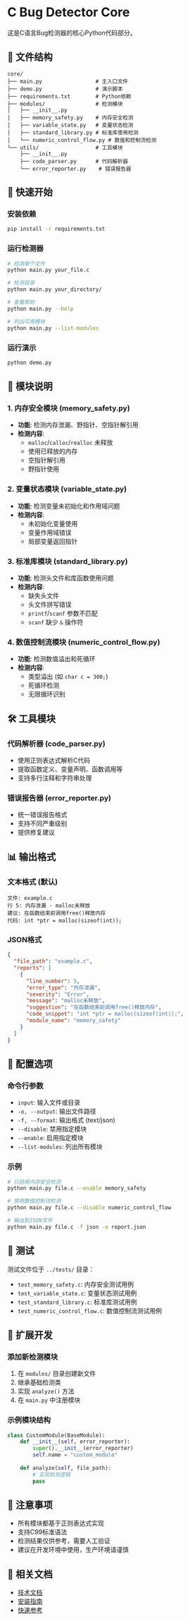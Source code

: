 # C Bug Detector Core

这是C语言Bug检测器的核心Python代码部分。

## 📁 文件结构

```
core/
├── main.py                 # 主入口文件
├── demo.py                 # 演示脚本
├── requirements.txt        # Python依赖
├── modules/                # 检测模块
│   ├── __init__.py
│   ├── memory_safety.py    # 内存安全检测
│   ├── variable_state.py   # 变量状态检测
│   ├── standard_library.py # 标准库使用检测
│   └── numeric_control_flow.py # 数值和控制流检测
└── utils/                  # 工具模块
    ├── __init__.py
    ├── code_parser.py      # 代码解析器
    └── error_reporter.py    # 错误报告器
```

## 🚀 快速开始

### 安装依赖
```bash
pip install -r requirements.txt
```

### 运行检测器
```bash
# 检测单个文件
python main.py your_file.c

# 检测目录
python main.py your_directory/

# 查看帮助
python main.py --help

# 列出可用模块
python main.py --list-modules
```

### 运行演示
```bash
python demo.py
```

## 🔧 模块说明

### 1. 内存安全模块 (memory_safety.py)
- **功能**: 检测内存泄漏、野指针、空指针解引用
- **检测内容**:
  - `malloc`/`calloc`/`realloc` 未释放
  - 使用已释放的内存
  - 空指针解引用
  - 野指针使用

### 2. 变量状态模块 (variable_state.py)
- **功能**: 检测变量未初始化和作用域问题
- **检测内容**:
  - 未初始化变量使用
  - 变量作用域错误
  - 局部变量返回指针

### 3. 标准库模块 (standard_library.py)
- **功能**: 检测头文件和库函数使用问题
- **检测内容**:
  - 缺失头文件
  - 头文件拼写错误
  - `printf`/`scanf` 参数不匹配
  - `scanf` 缺少 `&` 操作符

### 4. 数值控制流模块 (numeric_control_flow.py)
- **功能**: 检测数值溢出和死循环
- **检测内容**:
  - 类型溢出 (如 `char c = 300;`)
  - 死循环检测
  - 无限循环识别

## 🛠️ 工具模块

### 代码解析器 (code_parser.py)
- 使用正则表达式解析C代码
- 提取函数定义、变量声明、函数调用等
- 支持多行注释和字符串处理

### 错误报告器 (error_reporter.py)
- 统一错误报告格式
- 支持不同严重级别
- 提供修复建议

## 📊 输出格式

### 文本格式 (默认)
```
文件: example.c
行 5: 内存泄漏 - malloc未释放
建议: 在函数结束前调用free()释放内存
代码: int *ptr = malloc(sizeof(int));
```

### JSON格式
```json
{
  "file_path": "example.c",
  "reports": [
    {
      "line_number": 5,
      "error_type": "内存泄漏",
      "severity": "Error",
      "message": "malloc未释放",
      "suggestion": "在函数结束前调用free()释放内存",
      "code_snippet": "int *ptr = malloc(sizeof(int));",
      "module_name": "memory_safety"
    }
  ]
}
```

## 🔧 配置选项

### 命令行参数
- `input`: 输入文件或目录
- `-o, --output`: 输出文件路径
- `-f, --format`: 输出格式 (text/json)
- `--disable`: 禁用指定模块
- `--enable`: 启用指定模块
- `--list-modules`: 列出所有模块

### 示例
```bash
# 只启用内存安全检测
python main.py file.c --enable memory_safety

# 禁用数值控制流检测
python main.py file.c --disable numeric_control_flow

# 输出到JSON文件
python main.py file.c -f json -o report.json
```

## 🧪 测试

测试文件位于 `../tests/` 目录：
- `test_memory_safety.c`: 内存安全测试用例
- `test_variable_state.c`: 变量状态测试用例
- `test_standard_library.c`: 标准库测试用例
- `test_numeric_control_flow.c`: 数值控制流测试用例

## 🔄 扩展开发

### 添加新检测模块
1. 在 `modules/` 目录创建新文件
2. 继承基础检测类
3. 实现 `analyze()` 方法
4. 在 `main.py` 中注册模块

### 示例模块结构
```python
class CustomModule(BaseModule):
    def __init__(self, error_reporter):
        super().__init__(error_reporter)
        self.name = "custom_module"
    
    def analyze(self, file_path):
        # 实现检测逻辑
        pass
```

## 📝 注意事项

- 所有模块都基于正则表达式实现
- 支持C99标准语法
- 检测结果仅供参考，需要人工验证
- 建议在开发环境中使用，生产环境请谨慎

## 🔗 相关文档

- [技术文档](../docs/TECHNICAL_DOCUMENTATION.md)
- [安装指南](../docs/INSTALLATION_GUIDE.md)
- [快速参考](../docs/QUICK_REFERENCE.md)
